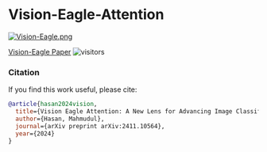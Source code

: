 # Vision-Eagle-Attention
[![Vision-Eagle.png](https://i.postimg.cc/nzbt9g1v/Vision-Eagle.png)](https://postimg.cc/t15cLrwT)

[Vision-Eagle Paper](https://doi.org/10.48550/arXiv.2411.10564)
![visitors](https://visitor-badge.laobi.icu/badge?page_id=MahmudulHasan11085/Vision-Eagle-Attention)


### Citation

If you find this work useful, please cite:

```bibtex
@article{hasan2024vision,
  title={Vision Eagle Attention: A New Lens for Advancing Image Classification},
  author={Hasan, Mahmudul},
  journal={arXiv preprint arXiv:2411.10564},
  year={2024}
}
```
